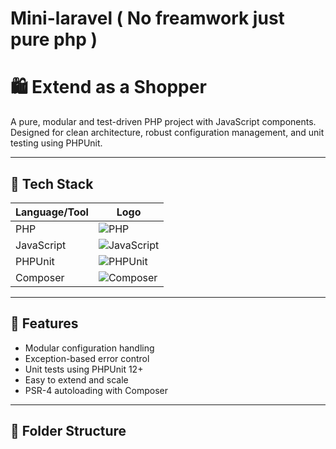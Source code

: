 # Mini-laravel ( No freamwork just pure php )
# 🛍️ Extend as a Shopper

A pure, modular and test-driven PHP project with JavaScript components. Designed for clean architecture, robust configuration management, and unit testing using PHPUnit.

---

## 🚀 Tech Stack

| Language/Tool | Logo |
|---------------|------|
| PHP           | ![PHP](https://img.shields.io/badge/PHP-777BB4?style=for-the-badge&logo=php&logoColor=white) |
| JavaScript    | ![JavaScript](https://img.shields.io/badge/JavaScript-F7DF1E?style=for-the-badge&logo=javascript&logoColor=black) |
| PHPUnit       | ![PHPUnit](https://img.shields.io/badge/PHPUnit-6C2E8B?style=for-the-badge&logo=php&logoColor=white) |
| Composer      | ![Composer](https://img.shields.io/badge/Composer-885630?style=for-the-badge&logo=composer&logoColor=white) |

---

## 🧰 Features

- Modular configuration handling
- Exception-based error control
- Unit tests using PHPUnit 12+
- Easy to extend and scale
- PSR-4 autoloading with Composer

---

## 📁 Folder Structure

